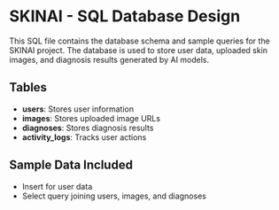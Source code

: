 # SKINAI - SQL Database Design

This SQL file contains the database schema and sample queries for the SKINAI project. The database is used to store user data, uploaded skin images, and diagnosis results generated by AI models.

## Tables

- **users**: Stores user information
- **images**: Stores uploaded image URLs
- **diagnoses**: Stores diagnosis results
- **activity_logs**: Tracks user actions

## Sample Data Included

- Insert for user data
- Select query joining users, images, and diagnoses
